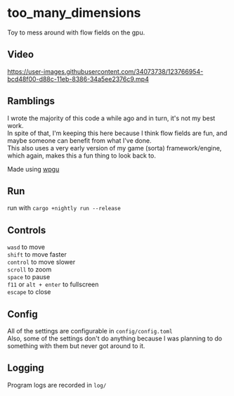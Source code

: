 # too_many_dimensions
Toy to mess around with flow fields on the gpu.  

## Video
https://user-images.githubusercontent.com/34073738/123766954-bcd48f00-d88c-11eb-8386-34a5ee2376c9.mp4

## Ramblings
I wrote the majority of this code a while ago and in turn, it's not my best work.  
In spite of that, I'm keeping this here because I think flow fields are fun, and maybe someone can benefit from what I've done.  
This also uses a very early version of my game (sorta) framework/engine, which again, makes this a fun thing to look back to.  

Made using [wpgu](https://crates.io/crates/wgpu)

## Run
run with `cargo +nightly run --release`  

## Controls
`wasd` to move  
`shift` to move faster  
`control` to move slower  
`scroll` to zoom  
`space` to pause  
`f11` or `alt + enter` to fullscreen  
`escape` to close  

## Config
All of the settings are configurable in `config/config.toml`  
Also, some of the settings don't do anything because I was planning to do something with them but never got around to it.  

## Logging
Program logs are recorded in `log/`
